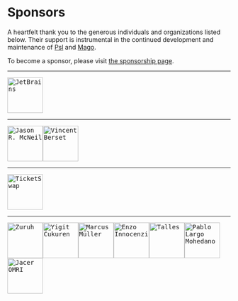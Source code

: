 # Sponsors

A heartfelt thank you to the generous individuals and organizations listed below. Their support is instrumental in the continued development and maintenance of [Psl](https://github.com/azjezz/psl) and [Mago](https://github.com/carthage-software/mago).

To become a sponsor, please visit [the sponsorship page](https://github.com/sponsors/azjezz).

---

<a href="https://github.com/JetBrainsOfficial" title="JetBrains"><kbd><img src="https://avatars.githubusercontent.com/u/60931315?u=f9b545e50cace9e9028f77eaf1e83104d18d4d48&v=4&s=160" width="80" height="80" alt="JetBrains" /></kbd></a>

---

<a href="https://github.com/jasonrm" title="Jason R. McNeil"><kbd><img src="https://avatars.githubusercontent.com/u/39949?u=69c0e4fb08c439250978d41dbc3371d2f0609b98&v=4&s=160" width="80" height="80" alt="Jason R. McNeil" /></kbd></a><a href="https://github.com/vvvinceocam" title="Vincent Berset"><kbd><img src="https://avatars.githubusercontent.com/u/5173120?u=95efc76cd8fc804536dc6dd25781a95b650bf902&v=4&s=160" width="80" height="80" alt="Vincent Berset" /></kbd></a>

---

<a href="https://github.com/TicketSwap" title="TicketSwap"><kbd><img src="https://avatars.githubusercontent.com/u/5766233?v=4&s=160" width="80" height="80" alt="TicketSwap" /></kbd></a>

---

<a href="https://github.com/Zuruuh" title="Zuruh"><kbd><img src="https://avatars.githubusercontent.com/u/77583853?u=568441a6191e891cf4c9f52c9c230c45930bed86&v=4&s=160" width="80" height="80" alt="Zuruh" /></kbd></a><a href="https://github.com/yigitcukuren" title="Yigit Cukuren"><kbd><img src="https://avatars.githubusercontent.com/u/42731194?u=bb0fb4e3635f7fcab7ff91ff4b311fd5a99cb009&v=4&s=160" width="80" height="80" alt="Yigit Cukuren" /></kbd></a><a href="https://github.com/M-arcus" title="Marcus Müller"><kbd><img src="https://avatars.githubusercontent.com/u/25648755?u=ed5653c75b47a8da04dd642ce15a5efb09778b1e&v=4&s=160" width="80" height="80" alt="Marcus Müller" /></kbd></a><a href="https://github.com/innocenzi" title="Enzo Innocenzi"><kbd><img src="https://avatars.githubusercontent.com/u/16060559?u=cf061757407ef529958cf24bac8d2f699ad6e6ed&v=4&s=160" width="80" height="80" alt="Enzo Innocenzi" /></kbd></a><a href="https://github.com/tallesborges" title="Talles "><kbd><img src="https://avatars.githubusercontent.com/u/3486359?u=e6b8138c20c54146f8f7102aab8ba378f4c7d213&v=4&s=160" width="80" height="80" alt="Talles " /></kbd></a><a href="https://github.com/devnix" title="Pablo Largo Mohedano"><kbd><img src="https://avatars.githubusercontent.com/u/1777519?v=4&s=160" width="80" height="80" alt="Pablo Largo Mohedano" /></kbd></a><a href="https://github.com/JacerOmri" title="Jacer OMRI"><kbd><img src="https://avatars.githubusercontent.com/u/537996?u=6d425f3166884ff0c0da4ffc252d6388c9940714&v=4&s=160" width="80" height="80" alt="Jacer OMRI" /></kbd></a>
